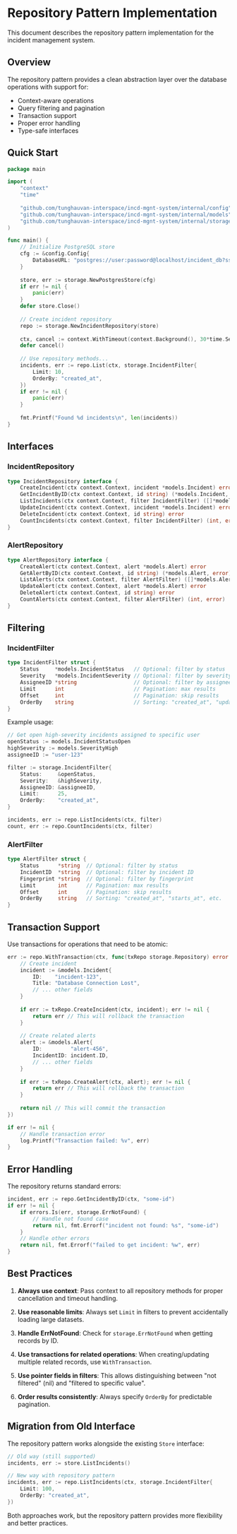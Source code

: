 # Repository Pattern Implementation

This document describes the repository pattern implementation for the incident management system.

## Overview

The repository pattern provides a clean abstraction layer over the database operations with support for:
- Context-aware operations
- Query filtering and pagination
- Transaction support
- Proper error handling
- Type-safe interfaces

## Quick Start

```go
package main

import (
    "context"
    "time"
    
    "github.com/tunghauvan-interspace/incd-mgnt-system/internal/config"
    "github.com/tunghauvan-interspace/incd-mgnt-system/internal/models"
    "github.com/tunghauvan-interspace/incd-mgnt-system/internal/storage"
)

func main() {
    // Initialize PostgreSQL store
    cfg := &config.Config{
        DatabaseURL: "postgres://user:password@localhost/incident_db?sslmode=disable",
    }
    
    store, err := storage.NewPostgresStore(cfg)
    if err != nil {
        panic(err)
    }
    defer store.Close()
    
    // Create incident repository
    repo := storage.NewIncidentRepository(store)
    
    ctx, cancel := context.WithTimeout(context.Background(), 30*time.Second)
    defer cancel()
    
    // Use repository methods...
    incidents, err := repo.List(ctx, storage.IncidentFilter{
        Limit: 10,
        OrderBy: "created_at",
    })
    if err != nil {
        panic(err)
    }
    
    fmt.Printf("Found %d incidents\n", len(incidents))
}
```

## Interfaces

### IncidentRepository

```go
type IncidentRepository interface {
    CreateIncident(ctx context.Context, incident *models.Incident) error
    GetIncidentByID(ctx context.Context, id string) (*models.Incident, error)
    ListIncidents(ctx context.Context, filter IncidentFilter) ([]*models.Incident, error)
    UpdateIncident(ctx context.Context, incident *models.Incident) error
    DeleteIncident(ctx context.Context, id string) error
    CountIncidents(ctx context.Context, filter IncidentFilter) (int, error)
}
```

### AlertRepository

```go
type AlertRepository interface {
    CreateAlert(ctx context.Context, alert *models.Alert) error
    GetAlertByID(ctx context.Context, id string) (*models.Alert, error)
    ListAlerts(ctx context.Context, filter AlertFilter) ([]*models.Alert, error)
    UpdateAlert(ctx context.Context, alert *models.Alert) error
    DeleteAlert(ctx context.Context, id string) error
    CountAlerts(ctx context.Context, filter AlertFilter) (int, error)
}
```

## Filtering

### IncidentFilter

```go
type IncidentFilter struct {
    Status     *models.IncidentStatus   // Optional: filter by status
    Severity   *models.IncidentSeverity // Optional: filter by severity
    AssigneeID *string                  // Optional: filter by assignee
    Limit      int                      // Pagination: max results
    Offset     int                      // Pagination: skip results
    OrderBy    string                   // Sorting: "created_at", "updated_at", etc.
}
```

Example usage:

```go
// Get open high-severity incidents assigned to specific user
openStatus := models.IncidentStatusOpen
highSeverity := models.SeverityHigh
assigneeID := "user-123"

filter := storage.IncidentFilter{
    Status:     &openStatus,
    Severity:   &highSeverity,
    AssigneeID: &assigneeID,
    Limit:      25,
    OrderBy:    "created_at",
}

incidents, err := repo.ListIncidents(ctx, filter)
count, err := repo.CountIncidents(ctx, filter)
```

### AlertFilter

```go
type AlertFilter struct {
    Status      *string  // Optional: filter by status
    IncidentID  *string  // Optional: filter by incident ID
    Fingerprint *string  // Optional: filter by fingerprint
    Limit       int      // Pagination: max results
    Offset      int      // Pagination: skip results
    OrderBy     string   // Sorting: "created_at", "starts_at", etc.
}
```

## Transaction Support

Use transactions for operations that need to be atomic:

```go
err := repo.WithTransaction(ctx, func(txRepo storage.Repository) error {
    // Create incident
    incident := &models.Incident{
        ID:    "incident-123",
        Title: "Database Connection Lost",
        // ... other fields
    }
    
    if err := txRepo.CreateIncident(ctx, incident); err != nil {
        return err // This will rollback the transaction
    }
    
    // Create related alerts
    alert := &models.Alert{
        ID:         "alert-456", 
        IncidentID: incident.ID,
        // ... other fields
    }
    
    if err := txRepo.CreateAlert(ctx, alert); err != nil {
        return err // This will rollback the transaction
    }
    
    return nil // This will commit the transaction
})

if err != nil {
    // Handle transaction error
    log.Printf("Transaction failed: %v", err)
}
```

## Error Handling

The repository returns standard errors:

```go
incident, err := repo.GetIncidentByID(ctx, "some-id")
if err != nil {
    if errors.Is(err, storage.ErrNotFound) {
        // Handle not found case
        return nil, fmt.Errorf("incident not found: %s", "some-id")
    }
    // Handle other errors
    return nil, fmt.Errorf("failed to get incident: %w", err)
}
```

## Best Practices

1. **Always use context**: Pass context to all repository methods for proper cancellation and timeout handling.

2. **Use reasonable limits**: Always set `Limit` in filters to prevent accidentally loading large datasets.

3. **Handle ErrNotFound**: Check for `storage.ErrNotFound` when getting records by ID.

4. **Use transactions for related operations**: When creating/updating multiple related records, use `WithTransaction`.

5. **Use pointer fields in filters**: This allows distinguishing between "not filtered" (nil) and "filtered to specific value".

6. **Order results consistently**: Always specify `OrderBy` for predictable pagination.

## Migration from Old Interface

The repository pattern works alongside the existing `Store` interface:

```go
// Old way (still supported)
incidents, err := store.ListIncidents()

// New way with repository pattern
incidents, err := repo.ListIncidents(ctx, storage.IncidentFilter{
    Limit: 100,
    OrderBy: "created_at",
})
```

Both approaches work, but the repository pattern provides more flexibility and better practices.